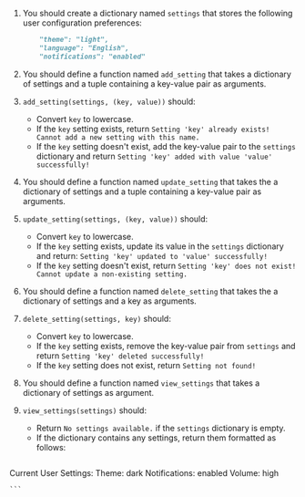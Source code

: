 1. You should create a dictionary named `settings` that stores the following user configuration preferences:

   ```md
       "theme": "light",
       "language": "English",
       "notifications": "enabled"
   ```

1. You should define a function named `add_setting` that takes a dictionary of settings and a tuple containing a key-value pair as arguments.
1. `add_setting(settings, (key, value))` should:
    - Convert `key` to lowercase.
    - If the `key` setting exists, return `Setting 'key' already exists! Cannot add a new setting with this name.`
    - If the `key` setting doesn't exist, add the key-value pair to the `settings` dictionary and return `Setting 'key' added with value 'value' successfully!`

1. You should define a function named `update_setting` that takes the a dictionary of settings and a tuple containing a key-value pair as arguments.
1. `update_setting(settings, (key, value))` should:
    - Convert `key` to lowercase.
    - If the `key` setting exists, update its value in the `settings` dictionary and return: `Setting 'key' updated to 'value' successfully!`
    - If the `key` setting doesn't exist, return `Setting 'key' does not exist! Cannot update a non-existing setting.`

1. You should define a function named `delete_setting` that takes the a dictionary of settings and a key as arguments.
1. `delete_setting(settings, key)` should:
    - Convert `key` to lowercase.
    - If the `key` setting exists, remove the key-value pair from `settings` and return `Setting 'key' deleted successfully!`
    - If the `key` setting does not exist, return `Setting not found!`

1. You should define a function named `view_settings` that takes a dictionary of settings as argument.
1. `view_settings(settings)` should:
    - Return `No settings available.` if the `settings` dictionary is empty.
    - If the dictionary contains any settings, return them formatted as follows:

    ```md
Current User Settings:
Theme: dark
Notifications: enabled
Volume: high

    ```
